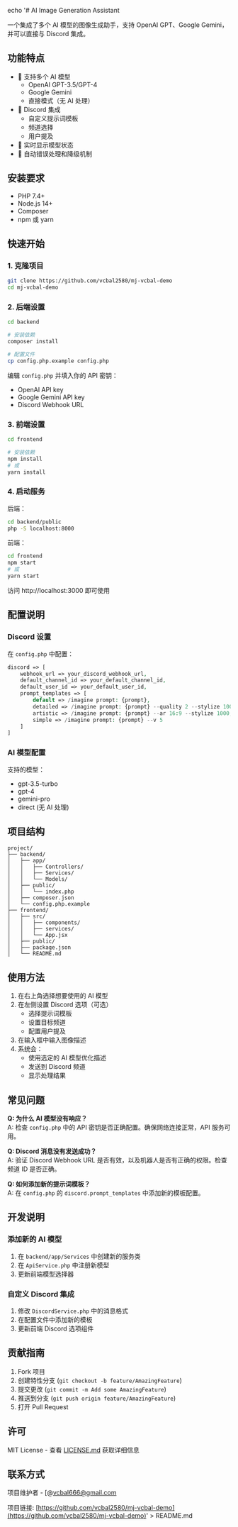 echo '# AI Image Generation Assistant

一个集成了多个 AI 模型的图像生成助手，支持 OpenAI GPT、Google Gemini，并可以直接与 Discord 集成。

## 功能特点

- 🤖 支持多个 AI 模型
  - OpenAI GPT-3.5/GPT-4
  - Google Gemini
  - 直接模式（无 AI 处理）
- 🎨 Discord 集成
  - 自定义提示词模板
  - 频道选择
  - 用户提及
- 📝 实时显示模型状态
- 🔄 自动错误处理和降级机制

## 安装要求

- PHP 7.4+
- Node.js 14+
- Composer
- npm 或 yarn

## 快速开始

### 1. 克隆项目

```bash
git clone https://github.com/vcbal2580/mj-vcbal-demo
cd mj-vcbal-demo
```

### 2. 后端设置

```bash
cd backend

# 安装依赖
composer install

# 配置文件
cp config.php.example config.php
```

编辑 `config.php` 并填入你的 API 密钥：
- OpenAI API key
- Google Gemini API key
- Discord Webhook URL

### 3. 前端设置

```bash
cd frontend

# 安装依赖
npm install
# 或
yarn install
```

### 4. 启动服务

后端：
```bash
cd backend/public
php -S localhost:8000
```

前端：
```bash
cd frontend
npm start
# 或
yarn start
```

访问 http://localhost:3000 即可使用

## 配置说明

### Discord 设置

在 `config.php` 中配置：
```php
discord => [
    webhook_url => your_discord_webhook_url,
    default_channel_id => your_default_channel_id,
    default_user_id => your_default_user_id,
    prompt_templates => [
        default => /imagine prompt: {prompt},
        detailed => /imagine prompt: {prompt} --quality 2 --stylize 1000,
        artistic => /imagine prompt: {prompt} --ar 16:9 --stylize 1000,
        simple => /imagine prompt: {prompt} --v 5
    ]
]
```

### AI 模型配置

支持的模型：
- gpt-3.5-turbo
- gpt-4
- gemini-pro
- direct (无 AI 处理)

## 项目结构

```
project/
├── backend/
│   ├── app/
│   │   ├── Controllers/
│   │   ├── Services/
│   │   └── Models/
│   ├── public/
│   │   └── index.php
│   ├── composer.json
│   └── config.php.example
├── frontend/
│   ├── src/
│   │   ├── components/
│   │   ├── services/
│   │   └── App.jsx
│   ├── public/
│   ├── package.json
│   └── README.md
```

## 使用方法

1. 在右上角选择想要使用的 AI 模型
2. 在左侧设置 Discord 选项（可选）
   - 选择提示词模板
   - 设置目标频道
   - 配置用户提及
3. 在输入框中输入图像描述
4. 系统会：
   - 使用选定的 AI 模型优化描述
   - 发送到 Discord 频道
   - 显示处理结果

## 常见问题

**Q: 为什么 AI 模型没有响应？**  
A: 检查 `config.php` 中的 API 密钥是否正确配置。确保网络连接正常，API 服务可用。

**Q: Discord 消息没有发送成功？**  
A: 验证 Discord Webhook URL 是否有效，以及机器人是否有正确的权限。检查频道 ID 是否正确。

**Q: 如何添加新的提示词模板？**  
A: 在 `config.php` 的 `discord.prompt_templates` 中添加新的模板配置。

## 开发说明

### 添加新的 AI 模型

1. 在 `backend/app/Services` 中创建新的服务类
2. 在 `ApiService.php` 中注册新模型
3. 更新前端模型选择器

### 自定义 Discord 集成

1. 修改 `DiscordService.php` 中的消息格式
2. 在配置文件中添加新的模板
3. 更新前端 Discord 选项组件

## 贡献指南

1. Fork 项目
2. 创建特性分支 (`git checkout -b feature/AmazingFeature`)
3. 提交更改 (`git commit -m Add some AmazingFeature`)
4. 推送到分支 (`git push origin feature/AmazingFeature`)
5. 打开 Pull Request

## 许可

MIT License - 查看 [LICENSE.md](LICENSE.md) 获取详细信息

## 联系方式

项目维护者 - [@vcbal666@gmail.com

项目链接: [https://github.com/vcbal2580/mj-vcbal-demo](https://github.com/vcbal2580/mj-vcbal-demo)' > README.md

